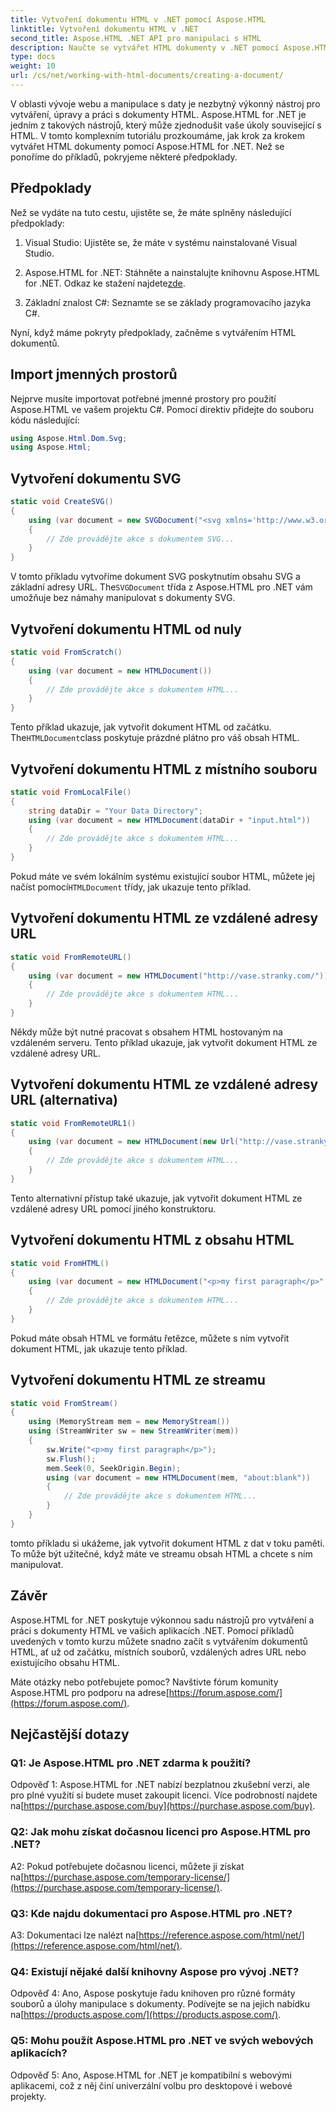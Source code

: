 ```yaml
---
title: Vytvoření dokumentu HTML v .NET pomocí Aspose.HTML
linktitle: Vytvoření dokumentu HTML v .NET
second_title: Aspose.HTML .NET API pro manipulaci s HTML
description: Naučte se vytvářet HTML dokumenty v .NET pomocí Aspose.HTML, od začátku nebo z URL. Komplexní návod pro webové vývojáře.
type: docs
weight: 10
url: /cs/net/working-with-html-documents/creating-a-document/
---
```


V oblasti vývoje webu a manipulace s daty je nezbytný výkonný nástroj pro vytváření, úpravy a práci s dokumenty HTML. Aspose.HTML for .NET je jedním z takových nástrojů, který může zjednodušit vaše úkoly související s HTML. V tomto komplexním tutoriálu prozkoumáme, jak krok za krokem vytvářet HTML dokumenty pomocí Aspose.HTML for .NET. Než se ponoříme do příkladů, pokryjeme některé předpoklady.

## Předpoklady

Než se vydáte na tuto cestu, ujistěte se, že máte splněny následující předpoklady:

1. Visual Studio: Ujistěte se, že máte v systému nainstalované Visual Studio.

2. Aspose.HTML for .NET: Stáhněte a nainstalujte knihovnu Aspose.HTML for .NET. Odkaz ke stažení najdete[zde](https://releases.aspose.com/html/net/).

3. Základní znalost C#: Seznamte se se základy programovacího jazyka C#.

Nyní, když máme pokryty předpoklady, začněme s vytvářením HTML dokumentů.

## Import jmenných prostorů

Nejprve musíte importovat potřebné jmenné prostory pro použití Aspose.HTML ve vašem projektu C#. Pomocí direktiv přidejte do souboru kódu následující:

```csharp
using Aspose.Html.Dom.Svg;
using Aspose.Html;
```

## Vytvoření dokumentu SVG

```csharp
static void CreateSVG()
{
    using (var document = new SVGDocument("<svg xmlns='http://www.w3.org/2000/svg'><circle cx='50' cy='50' r='40'/></svg>", "about:blank"))
    {
        // Zde provádějte akce s dokumentem SVG...
    }
}
```

 V tomto příkladu vytvoříme dokument SVG poskytnutím obsahu SVG a základní adresy URL. The`SVGDocument` třída z Aspose.HTML pro .NET vám umožňuje bez námahy manipulovat s dokumenty SVG.

## Vytvoření dokumentu HTML od nuly

```csharp
static void FromScratch()
{
    using (var document = new HTMLDocument())
    {
        // Zde provádějte akce s dokumentem HTML...
    }
}
```

 Tento příklad ukazuje, jak vytvořit dokument HTML od začátku. The`HTMLDocument`class poskytuje prázdné plátno pro váš obsah HTML.

## Vytvoření dokumentu HTML z místního souboru

```csharp
static void FromLocalFile()
{
    string dataDir = "Your Data Directory";
    using (var document = new HTMLDocument(dataDir + "input.html"))
    {
        // Zde provádějte akce s dokumentem HTML...
    }
}
```

 Pokud máte ve svém lokálním systému existující soubor HTML, můžete jej načíst pomocí`HTMLDocument` třídy, jak ukazuje tento příklad.

## Vytvoření dokumentu HTML ze vzdálené adresy URL

```csharp
static void FromRemoteURL()
{
    using (var document = new HTMLDocument("http://vase.stranky.com/"))
    {
        // Zde provádějte akce s dokumentem HTML...
    }
}
```

Někdy může být nutné pracovat s obsahem HTML hostovaným na vzdáleném serveru. Tento příklad ukazuje, jak vytvořit dokument HTML ze vzdálené adresy URL.

## Vytvoření dokumentu HTML ze vzdálené adresy URL (alternativa)

```csharp
static void FromRemoteURL1()
{
    using (var document = new HTMLDocument(new Url("http://vase.stranky.com/")))
    {
        // Zde provádějte akce s dokumentem HTML...
    }
}
```

Tento alternativní přístup také ukazuje, jak vytvořit dokument HTML ze vzdálené adresy URL pomocí jiného konstruktoru.

## Vytvoření dokumentu HTML z obsahu HTML

```csharp
static void FromHTML()
{
    using (var document = new HTMLDocument("<p>my first paragraph</p>", "."))
    {
        // Zde provádějte akce s dokumentem HTML...
    }
}
```

Pokud máte obsah HTML ve formátu řetězce, můžete s ním vytvořit dokument HTML, jak ukazuje tento příklad.

## Vytvoření dokumentu HTML ze streamu

```csharp
static void FromStream()
{
    using (MemoryStream mem = new MemoryStream())
    using (StreamWriter sw = new StreamWriter(mem))
    {
        sw.Write("<p>my first paragraph</p>");
        sw.Flush();
        mem.Seek(0, SeekOrigin.Begin);
        using (var document = new HTMLDocument(mem, "about:blank"))
        {
            // Zde provádějte akce s dokumentem HTML...
        }
    }
}
```

tomto příkladu si ukážeme, jak vytvořit dokument HTML z dat v toku paměti. To může být užitečné, když máte ve streamu obsah HTML a chcete s ním manipulovat.

## Závěr

Aspose.HTML for .NET poskytuje výkonnou sadu nástrojů pro vytváření a práci s dokumenty HTML ve vašich aplikacích .NET. Pomocí příkladů uvedených v tomto kurzu můžete snadno začít s vytvářením dokumentů HTML, ať už od začátku, místních souborů, vzdálených adres URL nebo existujícího obsahu HTML.

 Máte otázky nebo potřebujete pomoc? Navštivte fórum komunity Aspose.HTML pro podporu na adrese[https://forum.aspose.com/](https://forum.aspose.com/).

## Nejčastější dotazy

### Q1: Je Aspose.HTML pro .NET zdarma k použití?
 Odpověď 1: Aspose.HTML for .NET nabízí bezplatnou zkušební verzi, ale pro plné využití si budete muset zakoupit licenci. Více podrobností najdete na[https://purchase.aspose.com/buy](https://purchase.aspose.com/buy).

### Q2: Jak mohu získat dočasnou licenci pro Aspose.HTML pro .NET?
 A2: Pokud potřebujete dočasnou licenci, můžete ji získat na[https://purchase.aspose.com/temporary-license/](https://purchase.aspose.com/temporary-license/).

### Q3: Kde najdu dokumentaci pro Aspose.HTML pro .NET?
A3: Dokumentaci lze nalézt na[https://reference.aspose.com/html/net/](https://reference.aspose.com/html/net/).

### Q4: Existují nějaké další knihovny Aspose pro vývoj .NET?
 Odpověď 4: Ano, Aspose poskytuje řadu knihoven pro různé formáty souborů a úlohy manipulace s dokumenty. Podívejte se na jejich nabídku na[https://products.aspose.com/](https://products.aspose.com/).

### Q5: Mohu použít Aspose.HTML pro .NET ve svých webových aplikacích?
Odpověď 5: Ano, Aspose.HTML for .NET je kompatibilní s webovými aplikacemi, což z něj činí univerzální volbu pro desktopové i webové projekty.
